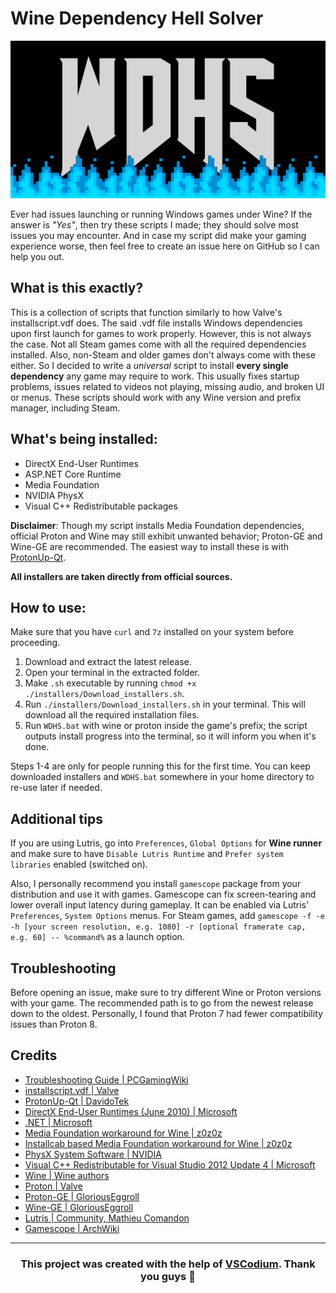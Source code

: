 # Wine Dependency Hell Solver

<div style="text-align: center;">

![logo](WDHS.png)

</div>

Ever had issues launching or running Windows games under Wine? If the answer is *"Yes"*, then try these scripts I made; they should solve most issues you may encounter. And in case my script did make your gaming experience worse, then feel free to create an issue here on GitHub so I can help you out.

## What is this exactly?
This is a collection of scripts that function similarly to how Valve's installscript.vdf does. The said .vdf file installs Windows dependencies upon first launch for games to work properly. However, this is not always the case. Not all Steam games come with all the required dependencies installed. Also, non-Steam and older games don't always come with these either. So I decided to write a *universal* script to install **every single dependency** any game may require to work. This usually fixes startup problems, issues related to videos not playing, missing audio, and broken UI or menus. These scripts should work with any Wine version and prefix manager, including Steam.

## What's being installed:
- DirectX End-User Runtimes
- ASP.NET Core Runtime
- Media Foundation
- NVIDIA PhysX
- Visual C++ Redistributable packages

**Disclaimer**: Though my script installs Media Foundation dependencies, official Proton and Wine may still exhibit unwanted behavior; Proton-GE and Wine-GE are recommended. The easiest way to install these is with [ProtonUp-Qt](https://davidotek.github.io/protonup-qt/).

**All installers are taken directly from official sources.**

## How to use:

Make sure that you have `curl` and `7z` installed on your system before proceeding.

1. Download and extract the latest release.
2. Open your terminal in the extracted folder.
3. Make `.sh` executable by running `chmod +x ./installers/Download_installers.sh`.
4. Run `./installers/Download_installers.sh` in your terminal. This will download  all the required installation files.
5. Run `WDHS.bat` with wine or proton inside the game's prefix; the script outputs install progress into the terminal, so it will inform you when it's done.

Steps 1-4 are only for people running this for the first time. You can keep downloaded installers and `WDHS.bat` somewhere in your home directory to re-use later if needed.

## Additional tips

If you are using Lutris, go into `Preferences`, `Global Options` for **Wine runner** and make sure to have `Disable Lutris Runtime` and `Prefer system libraries` enabled (switched on).

Also, I personally recommend you install `gamescope` package from your distribution and use it with games. Gamescope can fix screen-tearing and lower overall input latency during gameplay. It can be enabled via Lutris' `Preferences`, `System Options` menus. For Steam games, add `gamescope -f -e -h [your screen resolution, e.g. 1080] -r [optional framerate cap, e.g. 60] -- %command%` as a launch option.

## Troubleshooting
Before opening an issue, make sure to try different Wine or Proton versions with your game. The recommended path is to go from the newest release down to the oldest. Personally, I found that Proton 7 had fewer compatibility issues than Proton 8.

## Credits
- [Troubleshooting Guide | PCGamingWiki](https://www.pcgamingwiki.com/wiki/Troubleshooting_guide)
- [installscript.vdf | Valve](https://partner.steamgames.com/doc/sdk/installscripts)
- [ProtonUp-Qt | DavidoTek](https://github.com/DavidoTek/ProtonUp-Qt)
- [DirectX End-User Runtimes (June 2010) | Microsoft](https://www.microsoft.com/en-us/download/details.aspx?id=8109)
- [.NET | Microsoft](https://dotnet.microsoft.com/en-us/download)
- [Media Foundation workaround for Wine | z0z0z](https://github.com/z0z0z/mf-install)
- [Installcab based Media Foundation workaround for Wine | z0z0z](https://github.com/z0z0z/mf-installcab)
- [PhysX System Software | NVIDIA](https://www.nvidia.com/en-us/drivers/physx/9_09_0428/physx_9-09-0428_whql/)
- [ Visual C++ Redistributable for Visual Studio 2012 Update 4  | Microsoft](https://www.microsoft.com/en-us/download/details.aspx?id=30679)
- [Wine | Wine authors](https://www.winehq.org/)
- [Proton | Valve](https://github.com/ValveSoftware/Proton)
- [Proton-GE | GloriousEggroll](https://github.com/GloriousEggroll/proton-ge-custom)
- [Wine-GE | GloriousEggroll](https://github.com/GloriousEggroll/wine-ge-custom)
- [Lutris | Community, Mathieu Comandon](https://lutris.net/)
- [Gamescope | ArchWiki](https://wiki.archlinux.org/title/Gamescope)
---
### <p style="text-align: center;">This project was created with the help of [VSCodium](https://vscodium.com/). Thank you guys 💙</p>
